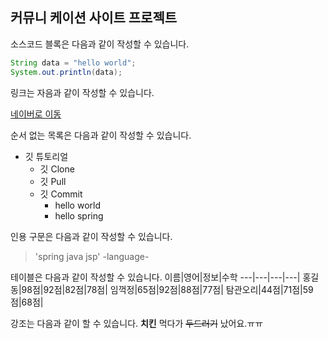 ## 커뮤니 케이션 사이트 프로젝트

소스코드 블록은 다음과 같이 작성할 수 있습니다. 

```java
String data = "hello world";
System.out.println(data);
```

링크는 자음과 같이 작성할 수 있습니다. 

[네이버로 이동](https://www.naver.com/)

순서 없는 목록은 다음과 같이 작성할 수 있습니다.

* 깃 튜토리얼
  * 깃 Clone
  * 깃 Pull
  * 깃 Commit
    * hello world
    * hello spring
    
인용 구문은 다음과 같이 작성할 수 있습니다. 
> 'spring java jsp' -language-

 테이블은 다음과 같이 작성할 수 있습니다.
 이름|영어|정보|수학
 ---|---|---|---|
 홍길동|98점|92점|82점|78점|
 임꺽정|65점|92점|88점|77점|
 탐관오리|44점|71점|59점|68점|
 
 강조는 다음과 같이 할 수 있습니다.
 **치킨** 먹다가 ~~두드러기~~ 났어요.ㅠㅠ
